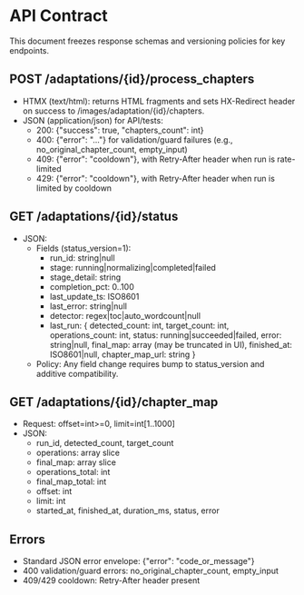 # API Contract

This document freezes response schemas and versioning policies for key endpoints.

## POST /adaptations/{id}/process_chapters

- HTMX (text/html): returns HTML fragments and sets HX-Redirect header on success to /images/adaptation/{id}/chapters.
- JSON (application/json) for API/tests:
  - 200: {"success": true, "chapters_count": int}
  - 400: {"error": "..."} for validation/guard failures (e.g., no_original_chapter_count, empty_input)
  - 409: {"error": "cooldown"}, with Retry-After header when run is rate-limited
  - 429: {"error": "cooldown"}, with Retry-After header when run is limited by cooldown

## GET /adaptations/{id}/status

- JSON:
  - Fields (status_version=1):
    - run_id: string|null
    - stage: running|normalizing|completed|failed
    - stage_detail: string
    - completion_pct: 0..100
    - last_update_ts: ISO8601
    - last_error: string|null
    - detector: regex|toc|auto_wordcount|null
    - last_run: {
        detected_count: int,
        target_count: int,
        operations_count: int,
        status: running|succeeded|failed,
        error: string|null,
        final_map: array (may be truncated in UI),
        finished_at: ISO8601|null,
        chapter_map_url: string
      }
  - Policy: Any field change requires bump to status_version and additive compatibility.

## GET /adaptations/{id}/chapter_map

- Request: offset=int>=0, limit=int[1..1000]
- JSON:
  - run_id, detected_count, target_count
  - operations: array slice
  - final_map: array slice
  - operations_total: int
  - final_map_total: int
  - offset: int
  - limit: int
  - started_at, finished_at, duration_ms, status, error

## Errors

- Standard JSON error envelope: {"error": "code_or_message"}
- 400 validation/guard errors: no_original_chapter_count, empty_input
- 409/429 cooldown: Retry-After header present
